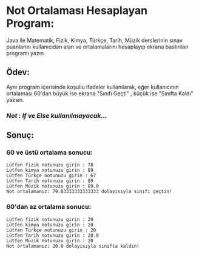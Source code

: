 # Not Ortalaması Hesaplayan Program:
Java ile Matematik, Fizik, Kimya, Türkçe, Tarih, Müzik derslerinin sınav puanlarını kullanıcıdan alan ve ortalamalarını hesaplayıp ekrana bastırılan programı yazın.

## Ödev:
Aynı program içerisinde koşullu ifadeler kullanılarak, eğer kullanıcının ortalaması 60'dan büyük ise ekrana "Sınıfı Geçti" , küçük ise "Sınıfta Kaldı" yazsın.

### *Not : If ve Else kullanılmayacak...*

## Sonuç:
### 60 ve üstü ortalama sonucu:
```Lütfen matematik notunuzu girin : 67
Lütfen fizik notunuzu girin : 78
Lütfen kimya notunuzu girin : 89
Lütfen Türkçe notunuzu girin : 67
Lütfen Tarih notunuzu girin : 89
Lütfen Müzik notunuzu girin : 89.0
Not ortalamanız: 79.83333333333333 dolayısıyla sınıfı geçtin!
```
### 60'dan az ortalama sonucu:
```Lütfen matematik notunuzu girin : 20
Lütfen fizik notunuzu girin : 20
Lütfen kimya notunuzu girin : 20
Lütfen Türkçe notunuzu girin : 20
Lütfen Tarih notunuzu girin : 20.0
Lütfen Müzik notunuzu girin : 20
Not ortalamanız: 20.0 dolayısıyla sınıfta kaldın!
```
